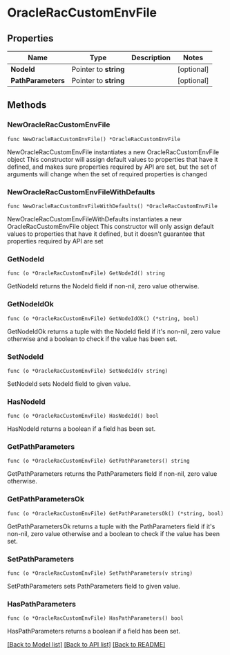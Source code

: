 # OracleRacCustomEnvFile

## Properties

Name | Type | Description | Notes
------------ | ------------- | ------------- | -------------
**NodeId** | Pointer to **string** |  | [optional] 
**PathParameters** | Pointer to **string** |  | [optional] 

## Methods

### NewOracleRacCustomEnvFile

`func NewOracleRacCustomEnvFile() *OracleRacCustomEnvFile`

NewOracleRacCustomEnvFile instantiates a new OracleRacCustomEnvFile object
This constructor will assign default values to properties that have it defined,
and makes sure properties required by API are set, but the set of arguments
will change when the set of required properties is changed

### NewOracleRacCustomEnvFileWithDefaults

`func NewOracleRacCustomEnvFileWithDefaults() *OracleRacCustomEnvFile`

NewOracleRacCustomEnvFileWithDefaults instantiates a new OracleRacCustomEnvFile object
This constructor will only assign default values to properties that have it defined,
but it doesn't guarantee that properties required by API are set

### GetNodeId

`func (o *OracleRacCustomEnvFile) GetNodeId() string`

GetNodeId returns the NodeId field if non-nil, zero value otherwise.

### GetNodeIdOk

`func (o *OracleRacCustomEnvFile) GetNodeIdOk() (*string, bool)`

GetNodeIdOk returns a tuple with the NodeId field if it's non-nil, zero value otherwise
and a boolean to check if the value has been set.

### SetNodeId

`func (o *OracleRacCustomEnvFile) SetNodeId(v string)`

SetNodeId sets NodeId field to given value.

### HasNodeId

`func (o *OracleRacCustomEnvFile) HasNodeId() bool`

HasNodeId returns a boolean if a field has been set.

### GetPathParameters

`func (o *OracleRacCustomEnvFile) GetPathParameters() string`

GetPathParameters returns the PathParameters field if non-nil, zero value otherwise.

### GetPathParametersOk

`func (o *OracleRacCustomEnvFile) GetPathParametersOk() (*string, bool)`

GetPathParametersOk returns a tuple with the PathParameters field if it's non-nil, zero value otherwise
and a boolean to check if the value has been set.

### SetPathParameters

`func (o *OracleRacCustomEnvFile) SetPathParameters(v string)`

SetPathParameters sets PathParameters field to given value.

### HasPathParameters

`func (o *OracleRacCustomEnvFile) HasPathParameters() bool`

HasPathParameters returns a boolean if a field has been set.


[[Back to Model list]](../README.md#documentation-for-models) [[Back to API list]](../README.md#documentation-for-api-endpoints) [[Back to README]](../README.md)


